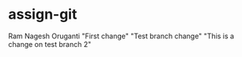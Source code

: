 # assign-git
Ram Nagesh Oruganti
"First change"
"Test branch change"
"This is a change on test branch 2"
